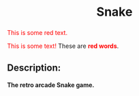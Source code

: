 <h1 align="center">Snake</h1>
<h3 align="center"></h3>

<p style='color:red'>This is some red text.</p>
<font color="red">This is some text!</font>
These are <b style='color:red'>red words</b>.

## Description:
#### The retro arcade Snake game.
